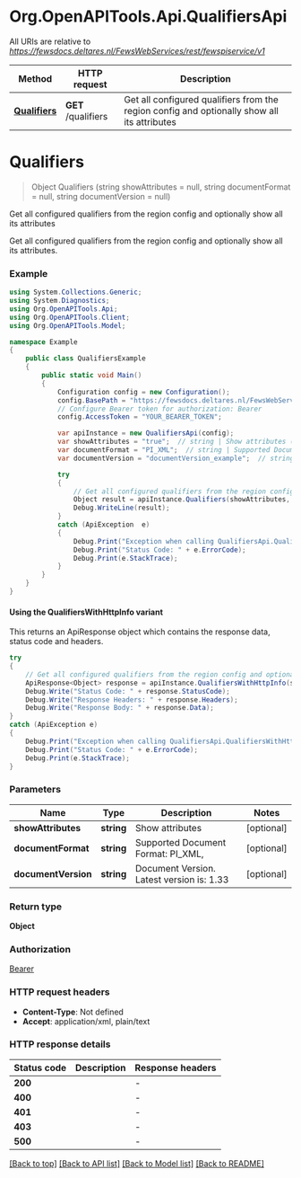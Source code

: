 # Org.OpenAPITools.Api.QualifiersApi

All URIs are relative to *https://fewsdocs.deltares.nl/FewsWebServices/rest/fewspiservice/v1*

| Method | HTTP request | Description |
|--------|--------------|-------------|
| [**Qualifiers**](QualifiersApi.md#qualifiers) | **GET** /qualifiers | Get all configured qualifiers from the region config and optionally show all its attributes |

<a name="qualifiers"></a>
# **Qualifiers**
> Object Qualifiers (string showAttributes = null, string documentFormat = null, string documentVersion = null)

Get all configured qualifiers from the region config and optionally show all its attributes

Get all configured qualifiers from the region config and optionally show all its attributes.

### Example
```csharp
using System.Collections.Generic;
using System.Diagnostics;
using Org.OpenAPITools.Api;
using Org.OpenAPITools.Client;
using Org.OpenAPITools.Model;

namespace Example
{
    public class QualifiersExample
    {
        public static void Main()
        {
            Configuration config = new Configuration();
            config.BasePath = "https://fewsdocs.deltares.nl/FewsWebServices/rest/fewspiservice/v1";
            // Configure Bearer token for authorization: Bearer
            config.AccessToken = "YOUR_BEARER_TOKEN";

            var apiInstance = new QualifiersApi(config);
            var showAttributes = "true";  // string | Show attributes (optional) 
            var documentFormat = "PI_XML";  // string | Supported Document Format: PI_XML,  (optional) 
            var documentVersion = "documentVersion_example";  // string | Document Version. Latest version is: 1.33 (optional) 

            try
            {
                // Get all configured qualifiers from the region config and optionally show all its attributes
                Object result = apiInstance.Qualifiers(showAttributes, documentFormat, documentVersion);
                Debug.WriteLine(result);
            }
            catch (ApiException  e)
            {
                Debug.Print("Exception when calling QualifiersApi.Qualifiers: " + e.Message);
                Debug.Print("Status Code: " + e.ErrorCode);
                Debug.Print(e.StackTrace);
            }
        }
    }
}
```

#### Using the QualifiersWithHttpInfo variant
This returns an ApiResponse object which contains the response data, status code and headers.

```csharp
try
{
    // Get all configured qualifiers from the region config and optionally show all its attributes
    ApiResponse<Object> response = apiInstance.QualifiersWithHttpInfo(showAttributes, documentFormat, documentVersion);
    Debug.Write("Status Code: " + response.StatusCode);
    Debug.Write("Response Headers: " + response.Headers);
    Debug.Write("Response Body: " + response.Data);
}
catch (ApiException e)
{
    Debug.Print("Exception when calling QualifiersApi.QualifiersWithHttpInfo: " + e.Message);
    Debug.Print("Status Code: " + e.ErrorCode);
    Debug.Print(e.StackTrace);
}
```

### Parameters

| Name | Type | Description | Notes |
|------|------|-------------|-------|
| **showAttributes** | **string** | Show attributes | [optional]  |
| **documentFormat** | **string** | Supported Document Format: PI_XML,  | [optional]  |
| **documentVersion** | **string** | Document Version. Latest version is: 1.33 | [optional]  |

### Return type

**Object**

### Authorization

[Bearer](../README.md#Bearer)

### HTTP request headers

 - **Content-Type**: Not defined
 - **Accept**: application/xml, plain/text


### HTTP response details
| Status code | Description | Response headers |
|-------------|-------------|------------------|
| **200** |  |  -  |
| **400** |  |  -  |
| **401** |  |  -  |
| **403** |  |  -  |
| **500** |  |  -  |

[[Back to top]](#) [[Back to API list]](../README.md#documentation-for-api-endpoints) [[Back to Model list]](../README.md#documentation-for-models) [[Back to README]](../README.md)

